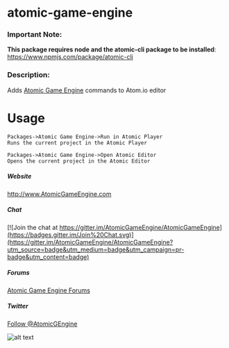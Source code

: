 # atomic-game-engine

### Important Note:

**This package requires node and the atomic-cli package to be installed**: https://www.npmjs.com/package/atomic-cli

### Description:

Adds [Atomic Game Engine](http://www.atomicgameengine.com) commands to Atom.io editor

# Usage

```
Packages->Atomic Game Engine->Run in Atomic Player
Runs the current project in the Atomic Player

Packages->Atomic Game Engine->Open Atomic Editor
Opens the current project in the Atomic Editor

```

##### Website

<a href="http://atomicgameengine.com">http://www.AtomicGameEngine.com</a>

##### Chat

[![Join the chat at https://gitter.im/AtomicGameEngine/AtomicGameEngine](https://badges.gitter.im/Join%20Chat.svg)](https://gitter.im/AtomicGameEngine/AtomicGameEngine?utm_source=badge&utm_medium=badge&utm_campaign=pr-badge&utm_content=badge)

##### Forums

<a href="http://atomicgameengine.com/forum">Atomic Game Engine Forums</a>

##### Twitter

<a href="https://twitter.com/AtomicGEngine">Follow @AtomicGEngine</a>

[WelcomeScreen]: https://github.com/AtomicGameEngine/AtomicExamples/wiki/images/WelcomeScreen.png

![alt text][WelcomeScreen]
